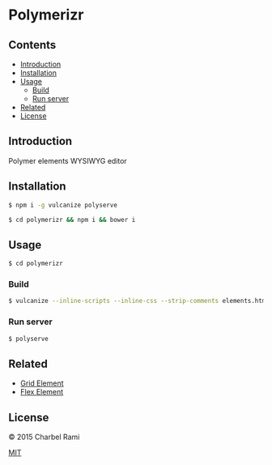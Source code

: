 # Polymerizr

## Contents

- [Introduction](#introduction)
- [Installation](#installation)
- [Usage](#usage)
  - [Build](#build)
  - [Run server](#run-server)
- [Related](#related)
- [License](#license)

## Introduction

Polymer elements WYSIWYG editor

## Installation

```sh
$ npm i -g vulcanize polyserve
```

<!-- ```sh
$ npm i -g vulcanize crisper polyserve
``` -->

```sh
$ cd polymerizr && npm i && bower i
```

## Usage

```sh
$ cd polymerizr
```

### Build

```sh
$ vulcanize --inline-scripts --inline-css --strip-comments elements.html > build.html
```

<!-- ```sh
$ vulcanize --inline-scripts --inline-css --strip-comments elements.html | crisper --html build.html --js build.js
``` -->

### Run server

```sh
$ polyserve
```

## Related

- [Grid Element](http://charbelrami.github.io/grid-element)
- [Flex Element](http://charbelrami.github.io/flex-element)

## License

© 2015 Charbel Rami

[MIT](license)
